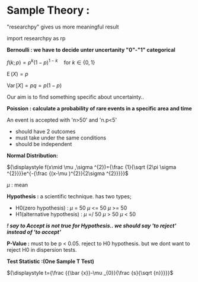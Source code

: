 # **Sample Theory :**


"researchpy" gives us more meaningful result

import researchpy as rp

**Bernoulli : we have to decide unter uncertanity  "0"-"1" categorical** 


${\displaystyle f(k;p)=p^{k}(1-p)^{1-k}\quad {\text{for }}k\in \{0,1\}}$


${\displaystyle \operatorname {E} \left(X\right)=p}$

$\operatorname {Var} [X]=pq=p(1-p)$


Our aim is to find something specific about uncertainty..


**Poission : calculate a probability of rare events in a specific area and time**

An event is accepted with 'n>50' and 'n.p<5' 

-  should have 2 outcomes
-  must take under the same conditions
-  should be independent 


**Normal Distribution:** 

${\displaystyle f(x\mid \mu ,\sigma ^{2})={\frac {1}{\sqrt {2\pi \sigma ^{2}}}}e^{-{\frac {(x-\mu )^{2}}{2\sigma ^{2}}}}}$

$\mu$ : mean


**Hypothesis :** a scientific technique. has two types;
- H0(zero hypothesis) :             $\mu$ = 50      $\mu$ <= 50        $\mu$ >= 50
- H1(alternative hypothesis) :      $\mu$ =/ 50     $\mu$ > 50         $\mu$ < 50 


***! say to Accept is not true for Hypothesis.. we should say 'to reject' instead of 'to accept'***


**P-Value :** must to be p < 0.05. reject to H0 hypothesis. but we dont want to reject H0 in dispersion tests. 


**Test Statistic :(One Sample T Test)** 

${\displaystyle t={\frac {{\bar {x}}-\mu _{0}}{\frac {s}{\sqrt {n}}}}}$










